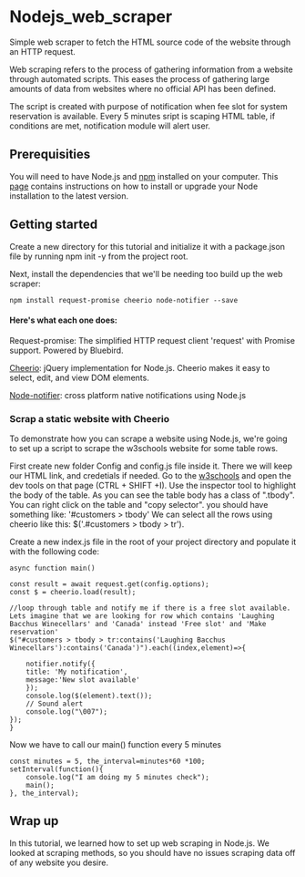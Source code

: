 # Nodejs_web_scraper
Simple web scraper to fetch the HTML source code of the website through an HTTP request.

Web scraping refers to the process of gathering information from a website through automated scripts. This eases the process of gathering large amounts of data from websites where no official API has been defined.

The script is created with purpose of notification when fee slot for system reservation is available. Every 5 minutes sript is scaping HTML table, if conditions are met, notification module will alert user.

## Prerequisities
You will need to have Node.js and [npm](https://www.npmjs.com/get-npm) installed on your computer. This [page](https://www.npmjs.com/get-npm) contains instructions on how to install or upgrade your Node installation to the latest version.

## Getting started
Create a new  directory for this tutorial and initialize it with a package.json file by running npm init -y from the project root.

Next, install the dependencies that we'll be needing too build up the web scraper:

`npm install request-promise cheerio node-notifier --save`

#### Here's what each one does:

Request-promise: The simplified HTTP request client 'request' with Promise support. Powered by Bluebird.

[Cheerio](https://cheerio.js.org/): jQuery implementation for Node.js. Cheerio makes it easy to select, edit, and view DOM elements.

[Node-notifier](https://www.npmjs.com/package/node-notifier): cross platform native notifications using Node.js

### Scrap a static website with Cheerio
To demonstrate how you can scrape a website using Node.js, we're going to set up a script to scrape the w3schools website for some table rows.

First create new folder Config and config.js file inside it. There we will keep our HTML link, and credetials if needed.
Go to the [w3schools](https://www.w3schools.com/html/html_tables.asp) and open the dev tools on that page (CTRL + SHIFT +I).
Use the inspector tool to highlight the body of the table. 
As you can see the table body has a class of ".tbody". You can right click on the table and "copy selector". you should have something like:
'#customers > tbody' 
We can select all the rows using cheerio like this: $('.#customers > tbody > tr'). 

Create a new index.js file in the root of your project directory and populate it with the following code:

    async function main()

    const result = await request.get(config.options);
    const $ = cheerio.load(result);
    
    //loop through table and notify me if there is a free slot available. Lets imagine that we are looking for row which contains 'Laughing Bacchus Winecellars' and 'Canada' instead 'Free slot' and 'Make reservation'
    $("#customers > tbody > tr:contains('Laughing Bacchus Winecellars'):contains('Canada')").each((index,element)=>{

        notifier.notify({
        title: 'My notification',
        message:'New slot available'
        });
        console.log($(element).text());
        // Sound alert
        console.log("\007");
    });
    }
    
Now we have to call our main() function every 5 minutes
   
    const minutes = 5, the_interval=minutes*60 *100;
    setInterval(function(){
        console.log("I am doing my 5 minutes check");
        main();
    }, the_interval);

## Wrap up
In this tutorial, we learned how to set up web scraping in Node.js. We looked at scraping methods, so you should have no issues scraping data off of any website you desire.

